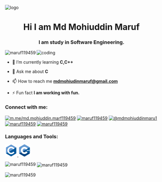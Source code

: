 ![logo](https://www.arkasoftwares.com/blog/wp-content/uploads/2021/01/header_banner-6.jpg)
<h1 align="center">Hi I am Md Mohiuddin Maruf</h1>
<h3 align="center">I am study in Software Engineering.</h3>

<img align="right" alt="coding" width="400" src="https://cdn.dribbble.com/users/1876781/screenshots/6169542/web_character.gif">

<p align="left"> <img src="https://komarev.com/ghpvc/?username=maruf119459&label=Profile%20views&color=0e75b6&style=flat" alt="maruf119459" /> </p>

- 🌱 I’m currently learning **C,C++**

- 💬 Ask me about **C**

- 📫 How to reach me **mdmohiudinmaruf@gmail.com**

- ⚡ Fun fact **I am working with fun.**

<h3 align="left">Connect with me:</h3>
<p align="left">
<a href="https://fb.com/m.me/md.mohiuddin.marf119459" target="blank"><img align="center" src="https://raw.githubusercontent.com/rahuldkjain/github-profile-readme-generator/master/src/images/icons/Social/facebook.svg" alt="m.me/md.mohiuddin.marf119459" height="30" width="40" /></a>
<a href="https://www.codechef.com/users/maruf119459" target="blank"><img align="center" src="https://cdn.jsdelivr.net/npm/simple-icons@3.1.0/icons/codechef.svg" alt="maruf119459" height="30" width="40" /></a>
<a href="https://www.hackerrank.com/@mdmohiuddinmaru1" target="blank"><img align="center" src="https://raw.githubusercontent.com/rahuldkjain/github-profile-readme-generator/master/src/images/icons/Social/hackerrank.svg" alt="@mdmohiuddinmaru1" height="30" width="40" /></a>
<a href="https://codeforces.com/profile/maruf119459" target="blank"><img align="center" src="https://raw.githubusercontent.com/rahuldkjain/github-profile-readme-generator/master/src/images/icons/Social/codeforces.svg" alt="maruf119459" height="30" width="40" /></a>
<a href="https://www.leetcode.com/maruf119459" target="blank"><img align="center" src="https://raw.githubusercontent.com/rahuldkjain/github-profile-readme-generator/master/src/images/icons/Social/leet-code.svg" alt="maruf119459" height="30" width="40" /></a>
</p>

<h3 align="left">Languages and Tools:</h3>
<p align="left"> <a href="https://www.cprogramming.com/" target="_blank" rel="noreferrer"> <img src="https://raw.githubusercontent.com/devicons/devicon/master/icons/c/c-original.svg" alt="c" width="40" height="40"/> </a> <a href="https://www.w3schools.com/cpp/" target="_blank" rel="noreferrer"> <img src="https://raw.githubusercontent.com/devicons/devicon/master/icons/cplusplus/cplusplus-original.svg" alt="cplusplus" width="40" height="40"/> </a> </p>

<p><img align="left" src="https://github-readme-stats.vercel.app/api/top-langs?username=maruf119459&show_icons=true&locale=en&layout=compact" alt="maruf119459" /></p>

<p>&nbsp;<img align="center" src="https://github-readme-stats.vercel.app/api?username=maruf119459&show_icons=true&locale=en" alt="maruf119459" /></p>

<p><img align="center" src="https://github-readme-streak-stats.herokuapp.com/?user=maruf119459&" alt="maruf119459" /></p>
